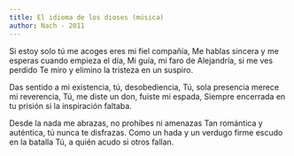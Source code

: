 ```yaml
---
title: El idioma de los dioses (música)
author: Nach - 2011
---
```

Si estoy solo tú me acoges eres mi fiel compañía,
Me hablas sincera y me esperas cuando empieza el día,
Mi guía, mi faro de Alejandría, si me ves perdido
Te miro y elimino la tristeza en un suspiro.

Das sentido a mi existencia, tú, desobediencia,
Tú, sola presencia merece mi reverencia,
Tú, me diste un don, fuiste mi espada,
Siempre encerrada en tu prisión si la inspiración faltaba.

Desde la nada me abrazas, no prohíbes ni amenazas
Tan romántica y auténtica, tú nunca te disfrazas.
Como un hada y un verdugo firme escudo en la batalla
Tú, a quién acudo si otros fallan.
